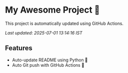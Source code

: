 # My Awesome Project 🚀

This project is automatically updated using GitHub Actions.

_Last updated: 2025-07-01 13:14:16 IST_

## Features
- Auto-update README using Python 🐍
- Auto Git push with GitHub Actions 🤖
